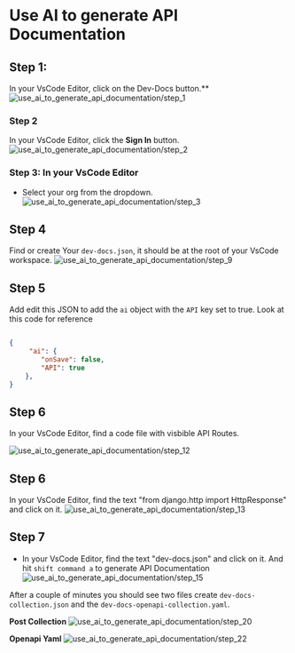 # Use AI to generate API Documentation

## Step 1: 

In your VsCode Editor, click on the Dev-Docs button.**
![use_ai_to_generate_api_documentation/step_1](/img/use_ai_to_generate_api_documentation/step_1.png)

### Step 2
In your VsCode Editor, click the **Sign In** button.
![use_ai_to_generate_api_documentation/step_2](/img/use_ai_to_generate_api_documentation/step_2.png)

### Step 3: In your VsCode Editor

- Select your org from the dropdown.
![use_ai_to_generate_api_documentation/step_3](/img/use_ai_to_generate_api_documentation/step_3.png)


## Step 4
Find or create Your `dev-docs.json`, it should be at the root of your VsCode workspace.
![use_ai_to_generate_api_documentation/step_9](/img/use_ai_to_generate_api_documentation/step_9.png)


## Step 5

Add edit this JSON to add the `ai` object with the `API` key set to true.  Look at this code for reference

```json

{
     "ai": {
        "onSave": false,
        "API": true
    },
}

```

## Step 6

In your VsCode Editor, find a code file with visbible API Routes.

![use_ai_to_generate_api_documentation/step_12](/img/use_ai_to_generate_api_documentation/step_12.png)

## Step 6

In your VsCode Editor, find the text "from django.http import HttpResponse" and click on it.
![use_ai_to_generate_api_documentation/step_13](/img/use_ai_to_generate_api_documentation/step_13.png)

## Step 7

- In your VsCode Editor, find the text "dev-docs.json" and click on it.  And hit `shift command a` to generate API Documentation
![use_ai_to_generate_api_documentation/step_15](/img/use_ai_to_generate_api_documentation/step_15.png)

After a couple of minutes you should see two files create `dev-docs-collection.json` and the `dev-docs-openapi-collection.yaml`.


**Post Collection**
![use_ai_to_generate_api_documentation/step_20](/img/use_ai_to_generate_api_documentation/step_20.png)


**Openapi Yaml**
![use_ai_to_generate_api_documentation/step_22](/img/use_ai_to_generate_api_documentation/step_22.png)
  
  